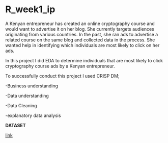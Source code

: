 # R_week1_ip

A Kenyan entrepreneur has created an online cryptography course and would want 
to advertise it on her blog. She currently targets audiences originating from 
various countries. In the past, she ran ads to advertise a related course on the 
same blog and collected data in the process. She wanted help in identifying 
which individuals are most likely to click on her ads.

In this project I did EDA to determine individuals that are most likely to click cryptography 
course ads by a Kenyan entrepreneur. 

To successfully conduct this project I used CRISP DM;

-Business understanding

-Data understanding

-Data Cleaning

-explanatory data analysis


**DATASET**

[link](http://bit.ly/IPAdvertisingData)

